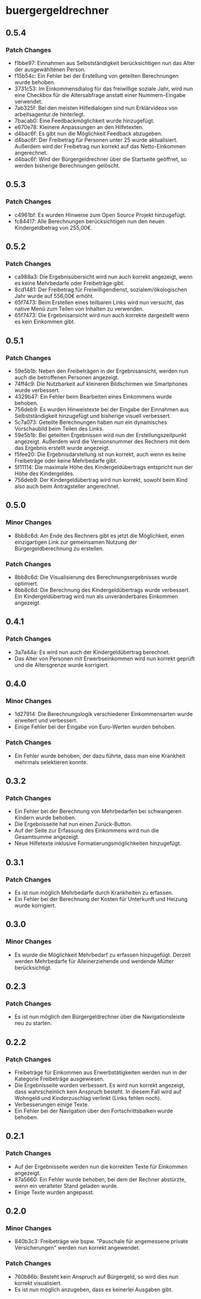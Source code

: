 # buergergeldrechner

## 0.5.4

### Patch Changes

- f1bbe97: Einnahmen aus Selbstständigkeit berücksichtigen nun das Alter der ausgewähltenen Person.
- f15b54c: Ein Fehler bei der Erstellung von geteilten Berechnungen wurde behoben.
- 3731c53: Im Einkommensdialog für das freiwillige soziale Jahr, wird nun eine Checkbox für die Altersabfrage anstatt einer Nummern-Eingabe verwendet.
- 7ab325f: Bei den meisten Hilfedialogen sind nun Erklärvideos von arbeitsagentur.de hinterlegt.
- 7bacab0: Eine Feedbackmöglichkeit wurde hinzugefügt.
- e670e78: Kleinere Anpassungen an den Hilfetexten.
- d4bac6f: Es gibt nun die Möglichkeit Feedback abzugeben.
- d4bac6f: Der Freibetrag für Personen unter 25 wurde aktualisiert. Außerdem wird der Freibetrag nun korrekt auf das Netto-Einkommen angerechnet.
- d4bac6f: Wird der Bürgergeldrechner über die Startseite geöffnet, so werden bisherige Berechnungen gelöscht.

## 0.5.3

### Patch Changes

- c4961bf: Es wurden Hinweise zum Open Source Projekt hinzugefügt.
- fc84417: Alle Berechnungen berücksichtigen nun den neuen Kindergeldbetrag von 255,00€.

## 0.5.2

### Patch Changes

- ca988a3: Die Ergebnisübersicht wird nun auch korrekt angezeigt, wenn es keine Mehrbedarfe oder Freibeträge gibt.
- 8cd1481: Der Freibetrag für Freiwilligendienst, sozialem/ökologischen Jahr wurde auf 556,00€ erhöht.
- 65f7473: Beim Erstellen eines teilbaren Links wird nun versucht, das native Menü zum Teilen von Inhalten zu verwenden.
- 65f7473: Die Ergebnisansicht wird nun auch korrekte dargestellt wenn es kein Einkommen gibt.

## 0.5.1

### Patch Changes

- 59e5b1b: Neben den Freibeträgen in der Ergebnisansicht, werden nun auch die betroffenen Personen angezeigt.
- 74ff4c9: Die Nutzbarkeit auf kleineren Bildschirmen wie Smartphones wurde verbessert.
- 4329b47: Ein Fehler beim Bearbeiten eines Einkommens wurde behoben.
- 756deb9: Es wurden Hinweistexte bei der Eingabe der Einnahmen aus Selbstständigkeit hinzugefügt und bisherige visuell verbessert.
- 5c7a073: Geteilte Berechnungen haben nun ein dynamisches Vorschaubild beim Teilen des Links.
- 59e5b1b: Bei geteilten Ergebnissen wird nun der Erstellungszeitpunkt angezeigt. Außerdem wird die Versionsnummer des Rechners mit dem das Ergebnis erstellt wurde angezeigt.
- f5fee20: Die Ergebnisdarstellung ist nun korrekt, auch wenn es keine Freibeträge oder keine Mehrbedarfe gibt.
- 5f11114: Die maximale Höhe des Kindergeldübertrags entspricht nun der Höhe des Kindergeldes.
- 756deb9: Der Kindergeldübertrag wird nun korrekt, sowohl beim Kind also auch beim Antragsteller angerechnet.

## 0.5.0

### Minor Changes

- 8bb8c6d: Am Ende des Rechners gibt es jetzt die Möglichkeit, einen einzigartigen Link zur gemeinsamen Nutzung der Bürgergeldberechnung zu erstellen.

### Patch Changes

- 8bb8c6d: Die Visualisierung des Berechnungsergebnisses wurde optimiert.
- 8bb8c6d: Die Berechnung des Kindergeldübertrags wurde verbessert. Ein Kindergeldübertrag wird nun als unveränderbares Einkommen angezeigt.

## 0.4.1

### Patch Changes

- 3a7a44a: Es wird nun auch der Kindergeldübertrag berechnet.
- Das Alter von Personen mit Erwerbseinkommen wird nun korrekt geprüft und die Altersgrenze wurde korrigiert.

## 0.4.0

### Minor Changes

- 1d27914: Die Berechnungslogik verschiedener Einkommensarten wurde erweitert und verbessert.
- Einige Fehler bei der Eingabe von Euro-Werten wurden behoben.

### Patch Changes

- Ein Fehler wurde behoben, der dazu führte, dass man eine Krankheit mehrmals selektieren konnte.

## 0.3.2

### Patch Changes

- Ein Fehler bei der Berechnung von Mehrbedarfen bei schwangeren Kindern wurde behoben.
- Die Ergebnisseite hat nun einen Zurück-Button.
- Auf der Seite zur Erfassung des Einkommens wird nun die Gesamtsumme angezeigt.
- Neue Hilfetexte inklusive Formatierungsmöglichkeiten hinzugefügt.

## 0.3.1

### Patch Changes

- Es ist nun möglich Mehrbedarfe durch Krankheiten zu erfassen.
- Ein Fehler bei der Berechnung der Kosten für Unterkunft und Heizung wurde korrigiert.

## 0.3.0

### Minor Changes

- Es wurde die Möglichkeit Mehrbedarf zu erfassen hinzugefügt. Derzeit werden Mehrbedarfe für Alleinerziehende und werdende Mütter berücksichtigt.

## 0.2.3

### Patch Changes

- Es ist nun möglich den Bürgergeldrechner über die Navigationsleiste neu zu starten.

## 0.2.2

### Patch Changes

- Freibeträge für Einkommen aus Erwerbstätigkeiten werden nun in der Kategorie Freibeträge ausgewiesen.
- Die Ergebnisseite wurden verbessert. Es wird nun korrekt angezeigt, dass wahrscheinlich kein Anspruch besteht. In diesem Fall wird auf Wohngeld und Kinderzuschlag verlinkt (Links fehlen noch).
- Verbesserungen einige Texte.
- Ein Fehler bei der Navigation über den Fortschrittsbalken wurde behoben.

## 0.2.1

### Patch Changes

- Auf der Ergebnisseite werden nun die korrekten Texte für Einkommen angezeigt.
- 87a5660: Ein Fehler wurde behoben, bei dem der Rechner abstürzte, wenn ein veralteter Stand geladen wurde.
- Einige Texte wurden angepasst.

## 0.2.0

### Minor Changes

- 840b3c3: Freibeträge wie bspw. "Pauschale für angemessene private Versicherungen" werden nun korrekt angewendet.

### Patch Changes

- 760b86b: Besteht kein Anspruch auf Bürgergeld, so wird dies nun korrekt visualisiert.
- Es ist nun möglich anzugeben, dass es keinerlei Ausgaben gibt.
